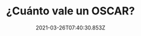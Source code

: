 ---
title: ¿Cuánto vale un OSCAR?
date: 2021-03-26T07:40:30.853Z
featuredimage: /assets/oscaree.jpg
categoria: Random
tags:
  - "#Precio"
  - "#oscar"
  - "#misterio"
short-description: Entérate de lo preciado  que es un OSCAR y 10  cosas curiosas
mk1: >+
  ### 1.

  #### Y pensar en mi amigo el infiel 

  ![tailandia ](/assets/tai.jpg "tailandia")

  Que cosa? <br/>



  Tailandia es el país más infiel del planeta según una encuesta mundial el 56 por ciento de su población admitió ser infiel a su pareja

  ### 2.

  #### No te quieras matar loco 

  ![semilla](/assets/ss.jpeg "semilla")



  A que no sabias <br/>



  Las semillas de manzana contienen cianuro pero descuida para poder sufrir algún riesgo de intoxicación tendrías que comer más de 150 semillas de un solo bocado
mk2: >+
  ### 3.

  #### Imagínense la demasiada gente 

  ![poblacion ](/assets/china.jpg "poblacion ")

  Que caos seria <br/>

  Se estima que en el año 2024 la india superará a china como el país más poblado del planeta actualmente entre ambas naciones viven más de 2 mil 800 millones de personas que representan el 37 por ciento de toda la población mundial



  ### 4.

  #### Un animal muy saltarín 

  ![canguro ](/assets/canfuro.jpg "canguro ")

  Como todos le hubiéramos puesto <br/>



  La palabra canguro proviene de la expresión gran gurú una palabra aborigen australiana que significa no te entiendo se dice que cuando el conquistador james cook vio por primera vez a este saltarín animal preguntó su nombre a unos aborígenes y éstos le dieron esa respuesta


mk3: >+
  ### 5.

  #### No eran mis lombrices?

  ![Jugods](/assets/ee.jpg "jugos ")

  Todo queda mas claro <br/>

  A los jugos digestivos funcionan como el detergente en polvo y de hecho tienen agentes similares como las enzimas digestivas y disolventes de grasa

  ### 6. 

  #### \
  Todos vienen del mismo Papá?

  ![dezruz](/assets/ffe.jpg "decruz ")

  \
  Interesante <br/>



  De La Cruz que es el apellido más común en filipinas


mk4: >+
  ### 7.

  #### Sordo limpiadas

  ![sordo](/assets/sordo.png "sordo")

  Los limites te los pones tu <br/>



  Los sordos tienen sus propias olimpiadas estas se celebran cada cuatro años y la primera edición se realizó en 1924 seis años antes del primer mundial de fútbol



  ### 8.

  #### Un buen viaje 

  ![vuelo](/assets/vuelo.jpg "vuelo ")

  \
  El primero de muchos <br/>



  El primer vuelo comercial de pasajeros en todo el mundo duró tan sólo 23 minutos


mk5: >+
  ### 9.

  #### Demasiadas relaciones 

  ![Nieve](/assets/nieve.jpg "Nieve ")

  Demasiados significados para la naturaleza <br/>



  Escocia tiene 421 palabras para algo relacionado con la nieve



  ### 10.

  #### Una millonada 

  ![OSCARS](/assets/oscaree.jpg "OSCARS")

  A que no sabias <br/>



  El valor de un oscar es el de un dólar pues los acreedores que la estatuilla tienen completamente prohibido vender el galardón por lo que en caso de querer deshacerte de él lo tendrías que regresar a la academia por dicha cantidad
---
